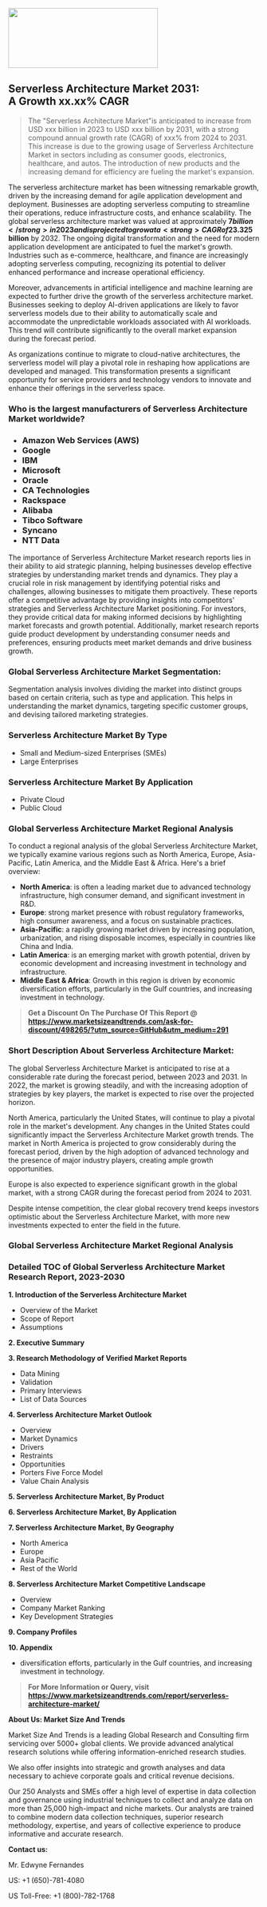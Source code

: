 <img src="https://100x100musica.es/wp-content/uploads/2024/12/Verified-Market-Reports-4-300x120.jpg" alt="" width="300" height="120" class="alignnone size-medium wp-image-100382" /><h2>Serverless Architecture Market 2031: A&nbsp;Growth&nbsp;xx.xx% CAGR</h2><blockquote id="" class="">The "Serverless Architecture Market"is anticipated to increase from USD xxx billion in 2023 to USD xxx billion by 2031, with a strong compound annual growth rate (CAGR) of xxx% from 2024 to 2031. This increase is due to the growing usage of Serverless Architecture Market in sectors including as consumer goods, electronics, healthcare, and autos. The introduction of new products and the increasing demand for efficiency are fueling the market's expansion.</blockquote><p><p>The serverless architecture market has been witnessing remarkable growth, driven by the increasing demand for agile application development and deployment. Businesses are adopting serverless computing to streamline their operations, reduce infrastructure costs, and enhance scalability. The global serverless architecture market was valued at approximately <strong>$7 billion</strong> in 2023 and is projected to grow at a <strong>CAGR of 23.3%</strong> from 2024 to 2032.</p><p>This rapid growth can be attributed to various factors, including the rising popularity of microservices, increased internet penetration, and the adoption of cloud computing technologies. Organizations leverage serverless architecture to expedite the development process, allowing developers to focus on core functionalities while abstracting the complexities of server management. As applications grow in complexity, the serverless model offers a compelling solution for efficient resource utilization and cost-effectiveness.</p><p><strong></strong></p><p>Looking ahead, the serverless architecture market is expected to reach <strong>$25 billion</strong> by 2032. The ongoing digital transformation and the need for modern application development are anticipated to fuel the market's growth. Industries such as e-commerce, healthcare, and finance are increasingly adopting serverless computing, recognizing its potential to deliver enhanced performance and increase operational efficiency.</p><p>Moreover, advancements in artificial intelligence and machine learning are expected to further drive the growth of the serverless architecture market. Businesses seeking to deploy AI-driven applications are likely to favor serverless models due to their ability to automatically scale and accommodate the unpredictable workloads associated with AI workloads. This trend will contribute significantly to the overall market expansion during the forecast period.</p><p>As organizations continue to migrate to cloud-native architectures, the serverless model will play a pivotal role in reshaping how applications are developed and managed. This transformation presents a significant opportunity for service providers and technology vendors to innovate and enhance their offerings in the serverless space.</p></p><h3 id="" class="">Who is the largest manufacturers of&nbsp;Serverless Architecture Market worldwide?</h3><h3 class=""><p><ul><li>Amazon Web Services (AWS) </li><li> Google </li><li> IBM </li><li> Microsoft </li><li> Oracle </li><li> CA Technologies </li><li> Rackspace </li><li> Alibaba </li><li> Tibco Software </li><li> Syncano </li><li> NTT Data</li></ul></p></h3><p id="ember58" class="ember-view reader-text-block__paragraph">The importance of&nbsp;Serverless Architecture Market research reports lies in their ability to aid strategic planning, helping businesses develop effective strategies by understanding market trends and dynamics. They play a crucial role in risk management by identifying potential risks and challenges, allowing businesses to mitigate them proactively. These reports offer a competitive advantage by providing insights into competitors' strategies and Serverless Architecture Market positioning. For investors, they provide critical data for making informed decisions by highlighting market forecasts and growth potential. Additionally, market research reports guide product development by understanding consumer needs and preferences, ensuring products meet market demands and drive business growth.</p><h3 id="" class="">Global&nbsp;Serverless Architecture Market Segmentation:</h3><p id="" class="">Segmentation analysis involves dividing the market into distinct groups based on certain criteria, such as type and application. This helps in understanding the market dynamics, targeting specific customer groups, and devising tailored marketing strategies.</p><h3 id="" class="">Serverless Architecture Market&nbsp;By Type</h3><p><p><ul><li>Small and Medium-sized Enterprises (SMEs) </li><li> Large Enterprises</p></li></ul></p></p><h3 id="" class="">Serverless Architecture Market&nbsp;By Application</h3><p class=""><p><ul><li>Private Cloud </li><li> Public Cloud</li></ul></p></p><h3 id="" class="">Global Serverless Architecture Market Regional Analysis</h3><p id="" class="">To conduct a regional analysis of the global Serverless Architecture Market, we typically examine various regions such as North America, Europe, Asia-Pacific, Latin America, and the Middle East &amp; Africa. Here's a brief overview:</p><ul><li><strong>North America</strong>: is often a leading market due to advanced technology infrastructure, high consumer demand, and significant investment in R&amp;D.</li><li><strong>Europe</strong>: strong market presence with robust regulatory frameworks, high consumer awareness, and a focus on sustainable practices.</li><li><strong>Asia-Pacific</strong>: a rapidly growing market driven by increasing population, urbanization, and rising disposable incomes, especially in countries like China and India.</li><li><strong>Latin America</strong>: is an emerging market with growth potential, driven by economic development and increasing investment in technology and infrastructure.</li><li><strong>Middle East &amp; Africa</strong>: Growth in this region is driven by economic diversification efforts, particularly in the Gulf countries, and increasing investment in technology.</li></ul><blockquote id="" class=""><strong>Get a Discount On The Purchase Of This Report @ <a href="https://www.marketsizeandtrends.com/download-sample/498265/?utm_source=GitHub&utm_medium=291" target="_blank">https://www.marketsizeandtrends.com/ask-for-discount/498265/?utm_source=GitHub&utm_medium=291</a></strong></blockquote><h3>Short Description About Serverless Architecture Market:</h3><p id="ember58" class="ember-view reader-text-block__paragraph">The global&nbsp;Serverless Architecture Market&nbsp;is anticipated to rise at a considerable rate during the forecast period, between 2023 and 2031. In 2022, the market is growing steadily, and with the increasing adoption of strategies by key players, the market is expected to rise over the projected horizon.</p><p id="ember59" class="ember-view reader-text-block__paragraph">North America, particularly the United States, will continue to play a pivotal role in the market's development. Any changes in the United States could significantly impact the&nbsp;Serverless Architecture Market&nbsp;growth trends. The market in North America is projected to grow considerably during the forecast period, driven by the high adoption of advanced technology and the presence of major industry players, creating ample growth opportunities.</p><p id="ember60" class="ember-view reader-text-block__paragraph">Europe is also expected to experience significant growth in the global market, with a strong CAGR during the forecast period from 2024 to 2031.</p><p id="ember61" class="ember-view reader-text-block__paragraph">Despite intense competition, the clear global recovery trend keeps investors optimistic about the&nbsp;Serverless Architecture Market, with more new investments expected to enter the field in the future.</p><h3 id="" class="">Global Serverless Architecture Market Regional Analysis</h3><h3 id="" class="">Detailed TOC of Global Serverless Architecture Market Research Report, 2023-2030</h3><p id="" class=""><strong>1. Introduction of the Serverless Architecture Market</strong></p><ul><li>Overview of the Market</li><li>Scope of Report</li><li>Assumptions</li></ul><p id="" class=""><strong>2. Executive Summary</strong></p><p id="" class=""><strong>3. Research Methodology of Verified Market Reports</strong></p><ul><li>Data Mining</li><li>Validation</li><li>Primary Interviews</li><li>List of Data Sources</li></ul><p id="" class=""><strong>4. Serverless Architecture Market Outlook</strong></p><ul><li>Overview</li><li>Market Dynamics</li><li>Drivers</li><li>Restraints</li><li>Opportunities</li><li>Porters Five Force Model</li><li>Value Chain Analysis</li></ul><p id="" class=""><strong>5. Serverless Architecture Market, By Product</strong></p><p id="" class=""><strong>6. Serverless Architecture Market, By Application</strong></p><p id="" class=""><strong>7. Serverless Architecture Market, By Geography</strong></p><ul><li>North America</li><li>Europe</li><li>Asia Pacific</li><li>Rest of the World</li></ul><p id="" class=""><strong>8. Serverless Architecture Market Competitive Landscape</strong></p><ul><li>Overview</li><li>Company Market Ranking</li><li>Key Development Strategies</li></ul><p id="" class=""><strong>9. Company Profiles</strong></p><p id="" class=""><strong>10. Appendix</strong></p><ul><li>diversification efforts, particularly in the Gulf countries, and increasing investment in technology.</li></ul><blockquote id="" class=""><strong>For More Information or Query, visit <strong><strong><a href="https://www.marketsizeandtrends.com/report/serverless-architecture-market/" target="_blank">https://www.marketsizeandtrends.com/report/serverless-architecture-market/</a></strong></strong></strong></blockquote><p id="" class=""><strong>About Us: Market Size And Trends</strong></p><p id="" class="">Market Size And Trends is a leading Global Research and Consulting firm servicing over 5000+ global clients. We provide advanced analytical research solutions while offering information-enriched research studies.</p><p id="" class="">We also offer insights into strategic and growth analyses and data necessary to achieve corporate goals and critical revenue decisions.</p><p id="" class="">Our 250 Analysts and SMEs offer a high level of expertise in data collection and governance using industrial techniques to collect and analyze data on more than 25,000 high-impact and niche markets. Our analysts are trained to combine modern data collection techniques, superior research methodology, expertise, and years of collective experience to produce informative and accurate research.</p><p id="" class=""><strong>Contact us:</strong></p><p id="" class="">Mr. Edwyne Fernandes</p><p id="" class="">US: +1 (650)-781-4080</p><p id="" class="">US Toll-Free: +1 (800)-782-1768</p>

